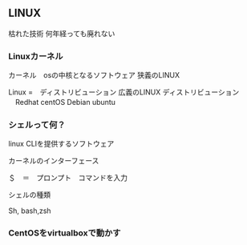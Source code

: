 ## LINUX

枯れた技術
何年経っても廃れない

### Linuxカーネル

カーネル　osの中核となるソフトウェア
狭義のLINUX

Linux =　ディストリビューション
広義のLINUX
ディストリビューション
　Redhat
   centOS
  Debian
   ubuntu

### シェルって何？

linux CLIを提供するソフトウェア

カーネルのインターフェース

＄　＝　プロンプト　コマンドを入力

シェルの種類

Sh, bash,zsh



### CentOSをvirtualboxで動かす